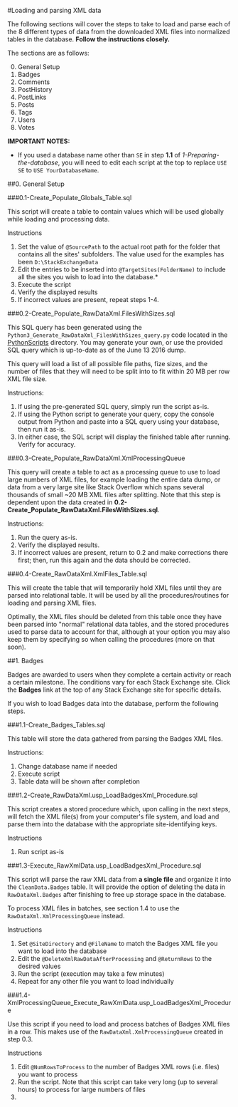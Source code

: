 #Loading and parsing XML data

The following sections will cover the steps to take to load and parse each of the 8 different types of data from the downloaded XML files into normalized tables in the database. __Follow the instructions closely.__ 

The sections are as follows:

0. General Setup
1. Badges
2. Comments
3. PostHistory
4. PostLinks
5. Posts
6. Tags
7. Users
8. Votes

__IMPORTANT NOTES:__ 

- If you used a database name other than `SE` in step __1.1__ of _1-Preparing-the-database_, you will need to edit each script at the top to replace `USE SE` to `USE YourDatabaseName`.

##0. General Setup

###0.1-Create_Populate_Globals_Table.sql

This script will create a table to contain values which will be used globally while loading and processing data. 

Instructions

1. Set the value of `@SourcePath` to the actual root path for the folder that contains all the sites' subfolders. The value used for the examples has been `D:\StackExchangeData`
2. Edit the entries to be inserted into `@TargetSites(FolderName)` to include all the sites you wish to load into the database.*
3. Execute the script
4. Verify the displayed results
5. If incorrect values are present, repeat steps 1-4.

###0.2-Create_Populate_RawDataXml.FilesWithSizes.sql

This SQL query has been generated using the `Python3_Generate_RawDataXml_FilesWithSizes_query.py` code located in the [PythonScripts](https://github.com/Phrancis/StackExchangeDataToMicrosoftSQLServer/tree/master/PythonScripts) directory. You may generate your own, or use the provided SQL query which is up-to-date as of the June 13 2016 dump. 

This query will load a list of all possible file paths, fize sizes, and the number of files that they will need to be split into to fit within 20 MB per row XML file size.

Instructions:
1. If using the pre-generated SQL query, simply run the script as-is.
2. If using the Python script to generate your query, copy the console output from Python and paste into a SQL query using your database, then run it as-is.
3. In either case, the SQL script will display the finished table after running. Verify for accuracy.

###0.3-Create_Populate_RawDataXml.XmlProcessingQueue

This query will create a table to act as a processing queue to use to load large numbers of XML files, for example loading the entire data dump, or data from a very large site like Stack Overflow which spans several thousands of small ~20 MB XML files after splitting. Note that this step is dependent upon the data created in __0.2-Create_Populate_RawDataXml.FilesWithSizes.sql__.

Instructions:
1. Run the query as-is.
2. Verify the displayed results. 
3. If incorrect values are present, return to 0.2 and make corrections there first; then, run this again and the data should be corrected.

###0.4-Create_RawDataXml.XmlFiles_Table.sql

This will create the table that will temporarily hold XML files until they are parsed into relational table. It will be used by all the procedures/routines for loading and parsing XML files. 

Optimally, the XML files should be deleted from this table once they have been parsed into "normal" relational data tables, and the stored procedures used to parse data to account for that, although at your option you may also keep them by specifying so when calling the procedures (more on that soon).

##1. Badges

Badges are awarded to users when they complete a certain activity or reach a certain milestone. The conditions vary for each Stack Exchange site. Click the __Badges__ link at the top of any Stack Exchange site for specific details.

If you wish to load Badges data into the database, perform the following steps.

###1.1-Create_Badges_Tables.sql

This table will store the data gathered from parsing the Badges XML files. 

Instructions:
1. Change database name if needed
2. Execute script
3. Table data will be shown after completion

###1.2-Create_RawDataXml.usp_LoadBadgesXml_Procedure.sql

This script creates a stored procedure which, upon calling in the next steps, will fetch the XML file(s) from your computer's file system, and load and parse them into the database with the appropriate site-identifying keys.

Instructions

1. Run script as-is

###1.3-Execute_RawXmlData.usp_LoadBadgesXml_Procedure.sql

This script will parse the raw XML data from __a single file__ and organize it into the `CleanData.Badges` table. It will provide the option of deleting the data in `RawDataXml.Badges` after finishing to free up storage space in the database.

To process XML files in batches, see section 1.4 to use the `RawDataXml.XmlProcessingQueue` instead.

Instructions

1. Set `@SiteDirectory` and `@FileName` to match the Badges XML file you want to load into the database
2. Edit the `@DeleteXmlRawDataAfterProcessing` and `@ReturnRows` to the desired values
3. Run the script (execution may take a few minutes)
4. Repeat for any other file you want to load individually

###1.4-XmlProcessingQueue_Execute_RawXmlData.usp_LoadBadgesXml_Procedure

Use this script if you need to load and process batches of Badges XML files in a row. This makes use of the `RawDataXml.XmlProcessingQueue` created in step 0.3.

Instructions

1. Edit `@NumRowsToProcess` to the number of Badges XML rows (i.e. files) you want to process
2. Run the script. Note that this script can take very long (up to several hours) to process for large numbers of files
3. 
